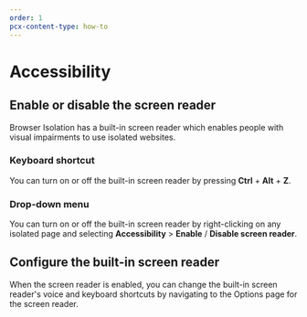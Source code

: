 ```yaml
---
order: 1
pcx-content-type: how-to
--- 
```


# Accessibility

## Enable or disable the screen reader

Browser Isolation has a built-in screen reader which enables people with visual impairments to use isolated websites.

### Keyboard shortcut

You can turn on or off the built-in screen reader by pressing **Ctrl** + **Alt** + **Z**.

### Drop-down menu

You can turn on or off the built-in screen reader by right-clicking on any isolated page and selecting **Accessibility** > **Enable** / **Disable screen reader**.

## Configure the built-in screen reader

When the screen reader is enabled, you can change the built-in screen reader's voice and keyboard shortcuts by navigating to the Options page for the screen reader.